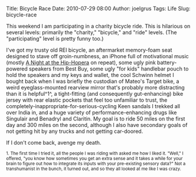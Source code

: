 Title: Bicycle Race
Date: 2010-07-29 08:00
Author: joelgrus
Tags: Life
Slug: bicycle-race

This weekend I am participating in a charity bicycle ride. This is
hilarious on several levels: primarily the "charity," "bicycle," and
"ride" levels. (The "participating" level is pretty funny too.)

I've got my trusty old REI bicycle, an aftermarket memory-foam seat
designed to stave off groin-numbness, an iPhone full of motivational
music (mostly [A Night at the
Hip-Hopera](http://en.wikipedia.org/wiki/A_Night_at_the_Hip_Hopera) on
repeat), some ugly pink battery-powered speakers from Best Buy, some
ugly "for kids" handlebar pouch to hold the speakers and my keys and
wallet, the cool Schwinn helmet I bought back when I was briefly the
custodian of Mateo's Target bike, a weird eyeglass-mounted rearview
mirror that's probably more distracting than it is helpful^1^, a
tight-fitting (and consequently gut-enhancing) bike jersey with rear
elastic pockets that feel too unfamiliar to trust, the
completely-inappropriate-for-serious-cycling Keen sandals I trekked all
over India in, and a huge variety of performance-enhancing drugs like
Singulair and Benadryl and Claritin. My goal is to ride 50 miles on the
first day and 300 miles on the second, although I also have secondary
goals of not getting hit by any trucks and not getting car-doored.

If I don't come back, avenge my death.

<small>
 1. The first time I tried it, all the people I was riding with asked me
how I liked it. "Well," I offered, "you know how sometimes you get an
extra sense and it takes a while for your brain to figure out how to
integrate its inputs with your pre-existing sensory data?" Not a
transhumanist in the bunch, it turned out, and so they all looked at me
like I was crazy.
 </small>
